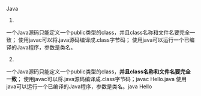 Java

1. 
一个Java源码只能定义一个public类型的class，并且class名称和文件名要完全一致；
使用javac可以将.java源码编译成.class字节码；
使用java可以运行一个已编译的Java程序，参数是类名。

2. 
一个Java源码只能定义一个public类型的class，**并且class名称和文件名要完全一致**；
使用javac可以将.java源码编译成.class字节码；javac Hello.java
使用java可以运行一个已编译的Java程序，参数是类名。java Hello